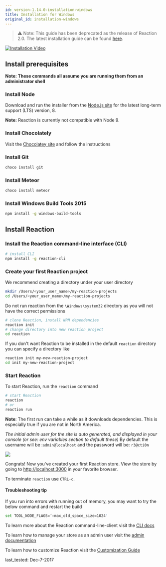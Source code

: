 ```yaml
---
id: version-1.14.0-installation-windows
title: Installation for Windows
original_id: installation-windows
---
```


> ⚠️ Note: This guide has been deprecated as the release of Reaction 2.0. The latest installation guide can be found [here](https://docs.reactioncommerce.com/docs/installation-reaction-platform).

[![Installation Video](/assets/guide-installation-video-screenshot-windows.png)](https://www.youtube.com/watch?v=FCxLQFpppLo&t=1s)

## Install prerequisites

**Note: These commands all assume you are running them from an administrator shell**

### Install Node

Download and run the installer from the [Node.js site](https://nodejs.org) for the latest long-term support (LTS) version, 8.

**Note:** Reaction is currently not compatible with Node 9.

### Install Chocolately

Visit the [Chocolatey site](https://chocolatey.org/install) and follow the instructions

### Install Git

```sh
choco install git
```

### Install Meteor

```sh
choco install meteor
```

### Install Windows Build Tools 2015

```sh
npm install -g windows-build-tools
```

## Install Reaction

### Install the Reaction command-line interface (CLI)

```sh
# install CLI
npm install -g reaction-cli
```

### Create your first Reaction project

We recommend creating a directory under your user directory

```sh
mkdir /Users/<your_user_name>/my-reaction-projects
cd /Users/<your_user_name>/my-reaction-projects
```

Do not run reaction from the `\Windows\system32` directory as you will not have the correct permissions

```sh
# clone Reaction, install NPM dependencies
reaction init
# change directory into new reaction project
cd reaction
```

If you don't want Reaction to be installed in the default `reaction` directory you can
specify a directory like

```sh
reaction init my-new-reaction-project
cd init my-new-reaction-project
```

### Start Reaction

To start Reaction, run the `reaction` command

```sh
# start Reaction
reaction
# or
reaction run
```

**Note**: The first run can take a while as it downloads dependencies. This is especially true if you are not in North America.

_The initial admin user for the site is auto generated, and displayed in your console (or see: env variables section to default these)_ By default the username will be :`admin@localhost` and the password will be: `r3@cti0n`

![](/assets/guide-installation-default-user.png)

Congrats! Now you've created your first Reaction store. View the store by going to <http://localhost:3000> in your favorite browser.

To terminate `reaction` use `CTRL-c`.

#### Troubleshooting tip

If you run into errors with running out of memory, you may want to try the below command and restart the build

```sh
set TOOL_NODE_FLAGS=’–max_old_space_size=1024'
```

To learn more about the Reaction command-line-client visit the [CLI docs](reaction-cli.md)

To learn how to manage your store as an admin user visit the [admin documentation](dashboard.md)

To learn how to customize Reaction visit the [Customization Guide](tutorial.md)

last_tested: Dec-7-2017
